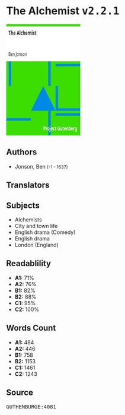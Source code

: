 # The Alchemist <kbd>v2.2.1</kbd>

![](./cover.medium.jpg "")

## Authors


 - Jonson, Ben <small>(-1 - 1637)</small>

## Translators



## Subjects


 - Alchemists
 - City and town life
 - English drama (Comedy)
 - English drama
 - London (England)

## Readablility


 - **A1:** 71%
 - **A2:** 76%
 - **B1:** 82%
 - **B2:** 88%
 - **C1:** 95%
 - **C2:** 100%

## Words Count


 - **A1:** 484
 - **A2:** 446
 - **B1:** 758
 - **B2:** 1153
 - **C1:** 1461
 - **C2:** 1243

## Source


<kbd>GUTHENBURGE:4081</kbd>
